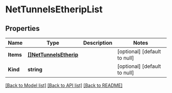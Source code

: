 # NetTunnelsEtheripList

## Properties
Name | Type | Description | Notes
------------ | ------------- | ------------- | -------------
**Items** | [**[]NetTunnelsEtherip**](net_tunnels_etherip.md) |  | [optional] [default to null]
**Kind** | **string** |  | [optional] [default to null]

[[Back to Model list]](../README.md#documentation-for-models) [[Back to API list]](../README.md#documentation-for-api-endpoints) [[Back to README]](../README.md)


